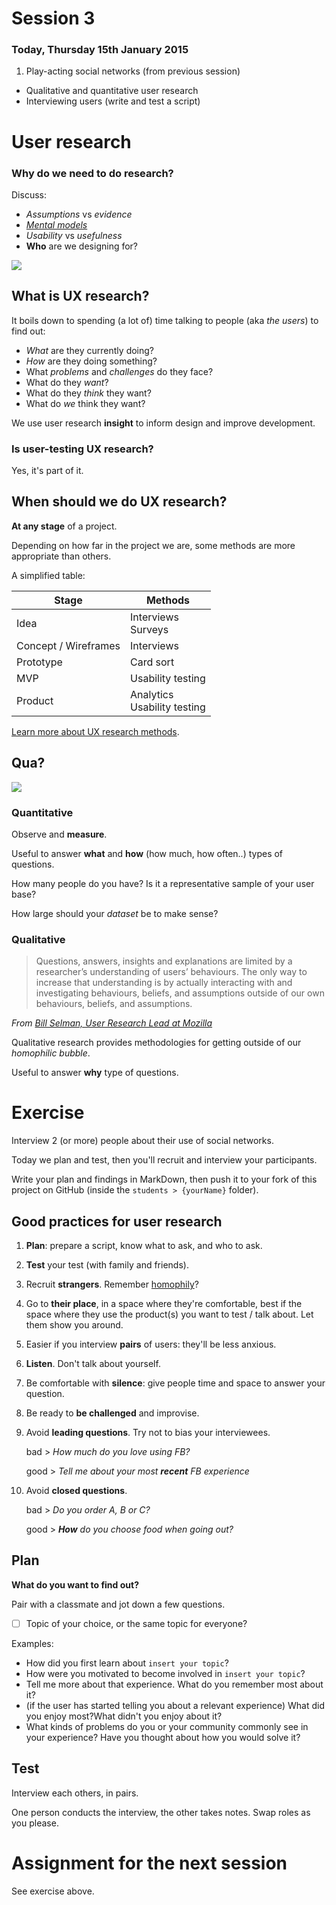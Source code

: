 # Session 3	

### Today, Thursday 15th January 2015

1. Play-acting social networks (from previous session)
* Qualitative and quantitative user research
* Interviewing users (write and test a script)	



# User research

### Why do we need to do research?

Discuss:

* *Assumptions* vs *evidence*
* [*Mental models*](http://www.nngroup.com/articles/mental-models)
* *Usability* vs *usefulness*
* **Who** are we designing for?

![](https://raw.githubusercontent.com/RavensbourneWebMedia/WEB14204/master/sessions/assets/dilbert-easy-to-use.png)

## What is UX research?

It boils down to spending (a lot of) time talking to people (aka *the users*) to find out:

* *What* are they currently doing?
* *How* are they doing something?
* What *problems* and *challenges* do they face?
* What do they *want*?
* What do they *think* they want?
* What do *we* think they want?

We use user research **insight** to inform design and improve development.

### Is user-testing UX research?

Yes, it's part of it.

## When should we do UX research?

**At any stage** of a project.

Depending on how far in the project we are, some methods are more appropriate than others.

A simplified table:

Stage					| Methods			
-----------------------	| -------
Idea					| Interviews <br>Surveys 
Concept / Wireframes 	| Interviews
Prototype 				| Card sort
MVP 					| Usability testing
Product 				| Analytics <br>Usability testing

[Learn more about UX research methods](http://www.nngroup.com/articles/which-ux-research-methods/).



## Qua?

![](https://raw.githubusercontent.com/RavensbourneWebMedia/WEB14204/master/sessions/assets/qualitative-quantitative.png)
<!--![](https://raw.githubusercontent.com/RavensbourneWebMedia/WEB14204/master/sessions/assets/qualitative+quantitative.png)-->

### Quantitative

Observe and **measure**.

Useful to answer **what** and **how** (how much, how often..) types of questions.

How many people do you have? Is it a representative sample of your user base?

How large should your *dataset* be to make sense?

### Qualitative

> Questions, answers, insights and explanations are limited by a researcher’s understanding of users’ behaviours. The only way to increase that understanding is by actually interacting with and investigating behaviours, beliefs, and assumptions outside of our own behaviours, beliefs, and assumptions. 

*From [Bill Selman, User Research Lead at Mozilla](http://blog.mozilla.org/ux/2014/10/why-do-we-conduct-qualitative-user-research/)*

Qualitative research provides methodologies for getting outside of our *homophilic bubble*.

Useful to answer **why** type of questions.



# Exercise

Interview 2 (or more) people about their use of social networks.

Today we plan and test, then you'll recruit and interview your participants.

Write your plan and findings in MarkDown, then push it to your fork of this project on GitHub (inside the `students > {yourName}` folder).

## Good practices for user research

1. **Plan**: prepare a script, know what to ask, and who to ask.
2. **Test** your test (with family and friends).
3. Recruit **strangers**. Remember [homophily](http://en.wikipedia.org/wiki/Homophily)?
4. Go to **their place**, in a space where they're comfortable, best if the space where they use the product(s) you want to test / talk about. Let them show you around.
5. Easier if you interview **pairs** of users: they'll be less anxious.
6. **Listen**. Don't talk about yourself.
8. Be comfortable with **silence**: give people time and space to answer your question.
9. Be ready to **be challenged** and improvise.
10. Avoid **leading questions**. Try not to bias your interviewees.

	bad > *How much do you love using FB?*
	
	good > *Tell me about your most **recent** FB experience*
	
11. Avoid **closed questions**.

	bad > *Do you order A, B or C?*
	
	good > ***How** do you choose food when going out?*	
	
## Plan

**What do you want to find out?**

Pair with a classmate and jot down a few questions.

- [ ] Topic of your choice, or the same topic for everyone?

Examples:

* How did you first learn about `insert your topic`?
* How were you motivated to become involved in `insert your topic`?
* Tell me more about that experience. What do you remember most about it?
* (if the user has started telling you about a relevant experience) What did you enjoy most?What didn't you enjoy about it?
* What kinds of problems do you or your community commonly see in your experience? Have you thought about how you would solve it?

## Test	

Interview each others, in pairs. 

One person conducts the interview, the other takes notes. Swap roles as you please.
	
	
	
# Assignment for the next session

See exercise above.